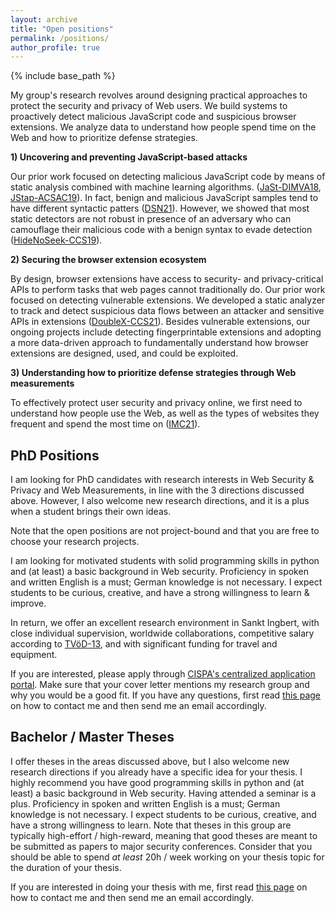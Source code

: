 ```yaml
---
layout: archive
title: "Open positions"
permalink: /positions/
author_profile: true
---
```


{% include base_path %}


My group's research revolves around designing practical approaches to protect the security and privacy of Web users. We build systems to proactively detect malicious JavaScript code and suspicious browser extensions. We analyze data to understand how people spend time on the Web and how to prioritize defense strategies.


**1) Uncovering and preventing JavaScript-based attacks**

Our prior work focused on detecting malicious JavaScript code by means of static analysis combined with machine learning algorithms.
 ([JaSt-DIMVA18](https://swag.cispa.saarland/papers/fass2018jast.pdf), [JStap-ACSAC19](https://swag.cispa.saarland/papers/fass2019jstap.pdf)). In fact, benign and malicious JavaScript samples tend to have different syntactic patters ([DSN21](https://swag.cispa.saarland/papers/moog2021statically.pdf)). However, we showed that most static detectors are not robust in presence of an adversary who can camouflage their malicious code with a benign syntax to evade detection ([HideNoSeek-CCS19](https://swag.cispa.saarland/papers/fass2019hidenoseek.pdf)).


**2) Securing the browser extension ecosystem**

By design, browser extensions have access to security- and privacy-critical APIs to perform tasks that web pages cannot traditionally do.
Our prior work focused on detecting vulnerable extensions. We developed a static analyzer to track and detect suspicious data flows between an attacker and sensitive APIs in extensions ([DoubleX-CCS21](https://swag.cispa.saarland/papers/fass2021doublex.pdf)).
Besides vulnerable extensions, our ongoing projects include detecting fingerprintable extensions and adopting a more data-driven approach to fundamentally understand how browser extensions are designed, used, and could be exploited.


**3) Understanding how to prioritize defense strategies through Web measurements**

To effectively protect user security and privacy online, we first need to understand how people use the Web, as well as the types of websites they frequent and spend the most time on ([IMC21](https://publications.cispa.saarland/3786/1/ruth2022browsing.pdf)).


## PhD Positions

I am looking for PhD candidates with research interests in Web Security & Privacy and Web Measurements, in line with the 3 directions discussed above.
However, I also welcome new research directions, and it is a plus when a student brings their own ideas.


Note that the open positions are not project-bound and that you are free to choose your research projects.



I am looking for motivated students with solid programming skills in python and (at least) a basic background in Web security. Proficiency in spoken and written English is a must; German knowledge is not necessary. I expect students to be curious, creative, and have a strong willingness to learn & improve.

In return, we offer an excellent research environment in Sankt Ingbert, with close individual supervision, worldwide collaborations, competitive salary according to [TVöD-13](https://oeffentlicher-dienst.info/c/t/rechner/tvoed/bund/a/2022?id=tvoed-bund-2022&g=E_13&s=1&zv=VBL&z=100&zulage=&stkl=1&r=0&zkf=0&kk=15.5%25), and with significant funding for travel and equipment.


If you are interested, please apply through [CISPA's centralized application portal](https://jobs.cispa.saarland/jobs/detail/phd-students-1). Make sure that your cover letter mentions my research group and why you would be a good fit. If you have any questions, first read [this page](https://aurore54f.github.io/contact/) on how to contact me and then send me an email accordingly.



## Bachelor / Master Theses

I offer theses in the areas discussed above, but I also welcome new research directions if you already have a specific idea for your thesis.
I highly recommend you have good programming skills in python and (at least) a basic background in Web security. Having attended a seminar is a plus. Proficiency in spoken and written English is a must; German knowledge is not necessary. I expect students to be curious, creative, and have a strong willingness to learn. Note that theses in this group are typically high-effort / high-reward, meaning that good theses are meant to be submitted as papers to major security conferences. Consider that you should be able to spend *at least* 20h / week working on your thesis topic for the duration of your thesis.

If you are interested in doing your thesis with me, first read [this page](https://aurore54f.github.io/contact/) on how to contact me and then send me an email accordingly.
